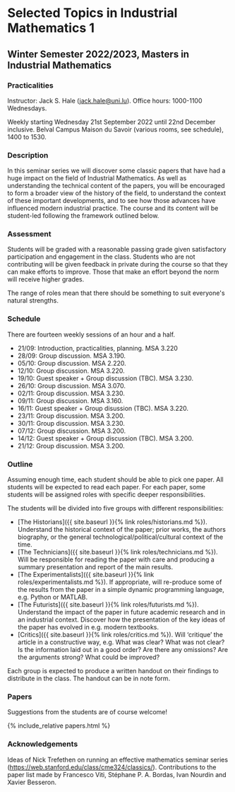 # Selected Topics in Industrial Mathematics 1
## Winter Semester 2022/2023, Masters in Industrial Mathematics

### Practicalities

Instructor: Jack S. Hale (jack.hale@uni.lu). Office hours: 1000-1100 Wednesdays.

Weekly starting Wednesday 21st September 2022 until 22nd December inclusive.
Belval Campus Maison du Savoir (various rooms, see schedule), 1400 to 1530.

### Description

In this seminar series we will discover some classic papers that have had
a huge impact on the field of Industrial Mathematics. As well as understanding
the technical content of the papers, you will be encouraged to form a broader
view of the history of the field, to understand the context of these important
developments, and to see how those advances have influenced modern industrial
practice. The course and its content will be student-led following the
framework outlined below.

### Assessment

Students will be graded with a reasonable passing grade given satisfactory
participation and engagement in the class. Students who are not contributing
will be given feedback in private during the course so that they can make
efforts to improve. Those that make an effort beyond the norm will receive
higher grades.

The range of roles mean that there should be something to suit everyone's
natural strengths.

### Schedule

There are fourteen weekly sessions of an hour and a half.

* 21/09: Introduction, practicalities, planning. MSA 3.220
* 28/09: Group discussion. MSA 3.190.
* 05/10: Group discussion. MSA 2.220.
* 12/10: Group discussion. MSA 3.220.
* 19/10: Guest speaker + Group discussion (TBC). MSA 3.230.
* 26/10: Group discussion. MSA 3.070.
* 02/11: Group discussion. MSA 3.230.
* 09/11: Group discussion. MSA 3.160.
* 16/11: Guest speaker + Group disussion (TBC). MSA 3.220.
* 23/11: Group discussion. MSA 3.200.
* 30/11: Group discussion. MSA 3.230.
* 07/12: Group discussion. MSA 3.200.
* 14/12: Guest speaker + Group discussion (TBC). MSA 3.200.
* 21/12: Group discussion. MSA 3.200.

### Outline

Assuming enough time, each student should be able to pick one paper. All students
will be expected to read each paper. For each paper, some students will be
assigned roles with specific deeper responsibilities.

The students will be divided into five groups with different responsibilities:

* [The Historians]({{ site.baseurl }}{% link roles/historians.md %}). Understand
  the historical context of the paper; prior works, the authors biography, or
  the general technological/political/cultural context of the time.
* [The Technicians]({{ site.baseurl }}{% link roles/technicians.md %}). Will be
  responsible for reading the paper with care and producing a summary
  presentation and report of the main results.
* [The Experimentalists]({{ site.baseurl }}{% link roles/experimentalists.md %}).
  If appropriate, will re-produce some of the results from the paper in a
  simple dynamic programming language, e.g. Python or MATLAB.
* [The Futurists]({{ site.baseurl }}{% link roles/futurists.md %}). Understand
  the impact of the paper in future academic research and in an industrial
  context. Discover how the presentation of the key ideas of the paper has
  evolved in e.g. modern textbooks.
* [Critics]({{ site.baseurl }}{% link roles/critics.md %}). Will ‘critique’ the
  article in a constructive way, e.g. What was clear? What was not clear? Is
  the information laid out in a good order?  Are there any omissions?  Are the
  arguments strong? What could be improved?

Each group is expected to produce a written handout on their findings to
distribute in the class. The handout can be in note form.

### Papers

Suggestions from the students are of course welcome!

{% include_relative papers.html %}

### Acknowledgements

Ideas of Nick Trefethen on running an effective mathematics seminar series
(https://web.stanford.edu/class/cme324/classics/). Contributions to the paper
list made by Francesco Viti, Stéphane P. A. Bordas, Ivan Nourdin and Xavier Besseron.
